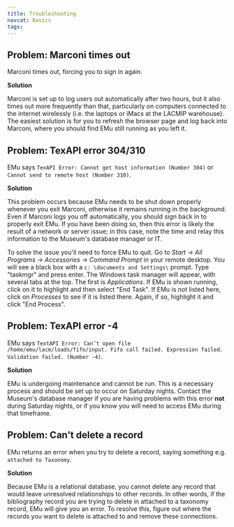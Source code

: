 ```yaml
---
title: Troubleshooting
navcat: Basics
tags:
---
```

## Problem: Marconi times out
Marconi times out, forcing you to sign in again.

**Solution**

Marconi is set up to log users out automatically after two hours, but it also times out more frequently than that, particularly on computers connected to the internet wirelessly (i.e. the laptops or iMacs at the LACMIP warehouse). The easiest solution is for you to refresh the browser page and log back into Marconi, where you should find EMu still running as you left it.

## Problem: TexAPI error 304/310
EMu says `TexAPI Error: Cannot get host information (Number 304)` or `Cannot send to remote host (Number 310)`.

**Solution**

This problem occurs because EMu needs to be shut down properly whenever you exit Marconi, otherwise it remains running in the background. Even if Marconi logs you off automatically, you should sign back in to properly exit EMu. If you have been doing so, then this error is likely the result of a network or server issue; in this case, note the time and relay this information to the Museum's database manager or IT.

To solve the issue you'll need to force EMu to quit. Go to *Start → All Programs → Accessories → Command Prompt* in your remote desktop. You will see a black box with a `c: \documents and Settings\` prompt. Type "taskmgr" and press enter. The Windows task manager will appear, with several tabs at the top. The first is *Applications*. If EMu is shown running, click on it to highlight and then select "End Task". If EMu is not listed here, click on *Processes* to see if it is listed there. Again, if so, highlight it and click "End Process".

## Problem: TexAPI error -4
EMu says `TextAPI Error: Can’t open file /home/emu/lacm/loads/fifo/input. Fifo call failed. Expression failed. Validation failed. (Number -4)`.

**Solution**

EMu is undergoing maintenance and cannot be run. This is a necessary process and should be set up to occur on Saturday nights. Contact the Museum's database manager if you are having problems with this error **not** during Saturday nights, or if you know you will need to access EMu during that timeframe.

## Problem: Can't delete a record
EMu returns an error when you try to delete a record, saying something e.g. `attached to Taxonomy`.

**Solution**

Because EMu is a relational database, you cannot delete any record that would leave unresolved relationships to other records. In other words, if the bibliography record you are trying to delete in attached to a taxonomy record, EMu will give you an error. To resolve this, figure out where the records you want to delete is attached to and remove these connections.
